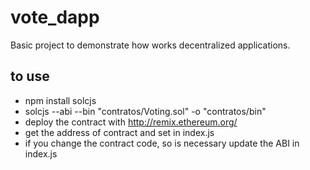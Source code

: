 # vote_dapp
Basic project to demonstrate how works decentralized applications.


## to use
- npm install solcjs
- solcjs --abi --bin "contratos/Voting.sol" -o "contratos/bin"
- deploy the contract with http://remix.ethereum.org/
- get the address of contract and set in index.js
- if you change the contract code, so is necessary update the ABI in index.js
